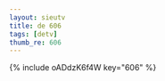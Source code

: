 ```yaml
--- 
layout: sieutv
title: de 606
tags: [detv]
thumb_re: 606
---
```

{% include oADdzK6f4W key="606" %} 
